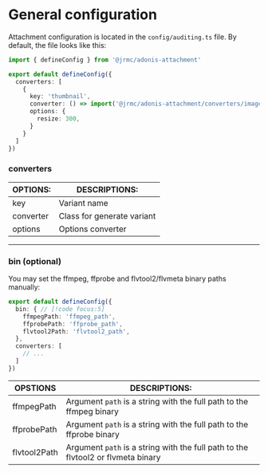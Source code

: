 # General configuration 

Attachment configuration is located in the `config/auditing.ts` file. By default, the file looks like this:

```typescript
import { defineConfig } from '@jrmc/adonis-attachment'

export default defineConfig({
  converters: [
    {
      key: 'thumbnail',
      converter: () => import('@jrmc/adonis-attachment/converters/image_converter'),
      options: {
        resize: 300,
      }
    }
  ]
})
```

### converters

|OPTIONS:  | DESCRIPTIONS:            |
| -------- | ------------------------ |
|key       |Variant name              |
|converter |Class for generate variant|
|options   |Options converter         |

---

### bin (optional)

You may set the ffmpeg, ffprobe and flvtool2/flvmeta binary paths manually:

```typescript
export default defineConfig({
  bin: { // [!code focus:5]
    ffmpegPath: 'ffmpeg_path',
    ffprobePath: 'ffprobe_path',
    flvtool2Path: 'flvtool2_path',
  },
  converters: [
    // ...
  ]
})
```


|OPSTIONS     |DESCRIPTIONS:                                                                    |
| ----------- | ------------------------------------------------------------------------------- |
|ffmpegPath   |Argument `path` is a string with the full path to the ffmpeg binary              |
|ffprobePath  |Argument `path` is a string with the full path to the ffprobe binary             |
|flvtool2Path |Argument `path` is a string with the full path to the flvtool2 or flvmeta binary |

